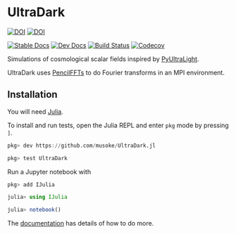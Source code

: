 # UltraDark

[![DOI](https://joss.theoj.org/papers/10.21105/joss.06035/status.svg)](https://doi.org/10.21105/joss.06035)
[![DOI](https://zenodo.org/badge/265130304.svg)](https://zenodo.org/badge/latestdoi/265130304)

[![Stable Docs](https://img.shields.io/badge/docs-stable-blue.svg)](https://musoke.github.io/UltraDark.jl/stable)
[![Dev Docs](https://img.shields.io/badge/docs-dev-blue.svg)](https://musoke.github.io/UltraDark.jl/dev)
[![Build Status](https://github.com/musoke/UltraDark.jl/workflows/CI/badge.svg)](https://github.com/musoke/UltraDark.jl/actions)
[![Codecov](https://codecov.io/gh/musoke/UltraDark.jl/branch/main/graph/badge.svg)](https://codecov.io/gh/musoke/UltraDark.jl)

Simulations of cosmological scalar fields inspired by [PyUltraLight](https://github.com/auckland-cosmo/PyUltraLight).

UltraDark uses [PencilFFTs](https://jipolanco.github.io/PencilFFTs.jl/stable/) to do Fourier transforms in an MPI environment.


## Installation

You will need [Julia](https://julialang.org/).

To install and run tests, open the Julia REPL and enter `pkg` mode by pressing
`]`.
```julia
pkg> dev https://github.com/musoke/UltraDark.jl

pkg> test UltraDark
```

Run a Jupyter notebook with
```julia
pkg> add IJulia

julia> using IJulia

julia> notebook()
```

The [documentation](https://musoke.github.io/UltraDark.jl/stable) has details of how to do more.
